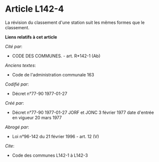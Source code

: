 # Article L142-4

La révision du classement d'une station suit les mêmes formes que le classement.

**Liens relatifs à cet article**

_Cité par_:

  - CODE DES COMMUNES. - art. R*142-1 (Ab)

_Anciens textes_:

  - Code de l'administration communale 163

_Codifié par_:

  - Décret n°77-90 1977-01-27

_Créé par_:

  - Décret n°77-90 1977-01-27 JORF et JONC 3 février 1977 date d'entrée en vigueur 20 mars 1977

_Abrogé par_:

  - Loi n°96-142 du 21 février 1996 - art. 12 (V)

_Cite_:

  - Code des communes L142-1 à L142-3
